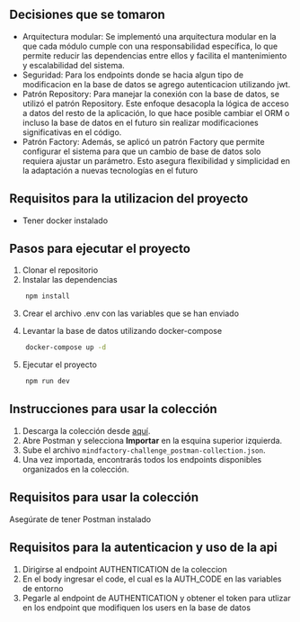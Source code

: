## Decisiones que se tomaron

- Arquitectura modular: Se implementó una arquitectura modular en la que cada módulo cumple con una responsabilidad específica, lo que permite reducir las dependencias entre ellos y facilita el mantenimiento y escalabilidad del sistema.
- Seguridad: Para los endpoints donde se hacia algun tipo de modificacion en la base de datos se agrego autenticacion utilizando jwt.
- Patrón Repository: Para manejar la conexión con la base de datos, se utilizó el patrón Repository. Este enfoque desacopla la lógica de acceso a datos del resto de la aplicación, lo que hace posible cambiar el ORM o incluso la base de datos en el futuro sin realizar modificaciones significativas en el código.
- Patrón Factory: Además, se aplicó un patrón Factory que permite configurar el sistema para que un cambio de base de datos solo requiera ajustar un parámetro. Esto asegura flexibilidad y simplicidad en la adaptación a nuevas tecnologías en el futuro

## Requisitos para la utilizacion del proyecto

- Tener docker instalado

## Pasos para ejecutar el proyecto

1. Clonar el repositorio
2. Instalar las dependencias

```bash
    npm install
```

3. Crear el archivo .env con las variables que se han enviado

4. Levantar la base de datos utilizando docker-compose

```bash
    docker-compose up -d
```

5. Ejecutar el proyecto

```bash
    npm run dev
```

## Instrucciones para usar la colección

1. Descarga la colección desde [aquí](./mindfactory-challenge_postman-collection.json).
2. Abre Postman y selecciona **Importar** en la esquina superior izquierda.
3. Sube el archivo `mindfactory-challenge_postman-collection.json`.
4. Una vez importada, encontrarás todos los endpoints disponibles organizados en la colección.

## Requisitos para usar la colección

Asegúrate de tener Postman instalado

## Requisitos para la autenticacion y uso de la api

1. Dirigirse al endpoint AUTHENTICATION de la coleccion
2. En el body ingresar el code, el cual es la AUTH_CODE en las variables de entorno
3. Pegarle al endpoint de AUTHENTICATION y obtener el token para utlizar en los endpoint que modifiquen los users en la base de datos
